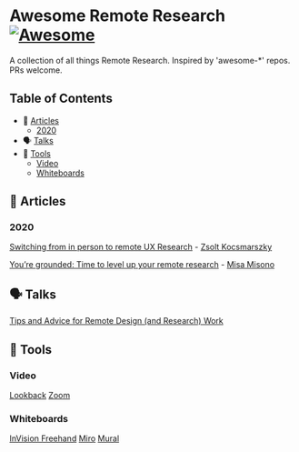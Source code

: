 # Awesome Remote Research [![Awesome](https://awesome.re/badge.svg)](https://awesome.re)
A collection of all things Remote Research. Inspired by 'awesome-*' repos. PRs welcome.

## Table of Contents

- 📝 [Articles](#-articles)
  - [2020](#2020)
- 🗣 [Talks](#-talks)
- 🧰 [Tools](#-tools)
  - [Video](#-video)
  - [Whiteboards](#-whiteboards)

## 📝 Articles

### 2020

[Switching from in person to remote UX Research](https://www.hellopingpong.com/blog/switching-from-in-person-to-remote-ux-research-in-the-time-of-coronavirus) - [Zsolt Kocsmarszky](https://twitter.com/kocsmy)

[You’re grounded: Time to level up your remote research](https://medium.com/@misamisono/youre-grounded-time-to-level-up-your-remote-research-dbac3e63fadb) - [Misa Misono](https://twitter.com/misamisono)

## 🗣 Talks

[Tips and Advice for Remote Design (and Research) Work](https://vimeo.com/397237913)

## 🧰 Tools

### Video

[Lookback](https://lookback.io/)
[Zoom](https://zoom.us/)

### Whiteboards

[InVision Freehand](https://www.invisionapp.com/feature/freehand)
[Miro](https://miro.com/)
[Mural](https://mural.co/)
